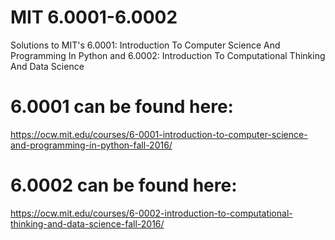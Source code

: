 # MIT 6.0001-6.0002
Solutions to MIT's 6.0001: Introduction To Computer Science And Programming In Python and 6.0002: Introduction To Computational Thinking And Data Science

# 6.0001 can be found here: 
https://ocw.mit.edu/courses/6-0001-introduction-to-computer-science-and-programming-in-python-fall-2016/

# 6.0002 can be found here:
https://ocw.mit.edu/courses/6-0002-introduction-to-computational-thinking-and-data-science-fall-2016/
